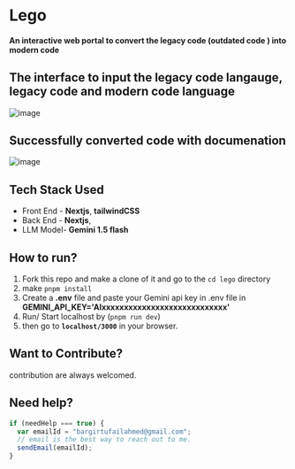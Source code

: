 # Lego

#### An interactive web portal to convert the legacy code (outdated code ) into modern code

## The interface to input the legacy code langauge, legacy code and modern code language

![image](https://github.com/user-attachments/assets/9e5f5117-93f5-474d-a6cf-50df084ef9dd)

## Successfully converted code with documenation

![image](https://github.com/user-attachments/assets/8ef14eb7-9f04-4f91-8010-d5293b0b0f1f)

## Tech Stack Used

- Front End - **Nextjs**, **tailwindCSS**
- Back End - **Nextjs**,
- LLM Model- **Gemini 1.5 flash**

## How to run?

1. Fork this repo and make a clone of it and go to the `cd lego` directory
2. make `pnpm install`
3. Create a **.env** file and paste your Gemini api key in .env file in **GEMINI_API_KEY='AIxxxxxxxxxxxxxxxxxxxxxxxxxxxx'**
4. Run/ Start localhost by (`pnpm run dev`)
5. then go to **`localhost/3000`** in your browser.

## Want to Contribute?

contribution are always welcomed.

## Need help?

```javascript
if (needHelp === true) {
  var emailId = "bargirtufailahmed@gmail.com";
  // email is the best way to reach out to me.
  sendEmail(emailId);
}
```
